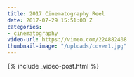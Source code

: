 ```yaml
---
title: 2017 Cinematography Reel
date: 2017-07-29 15:51:00 Z
categories:
- cinematography
video-url: https://vimeo.com/224882408
thumbnail-image: "/uploads/cover1.jpg"
---
```


{% include _video-post.html %}
